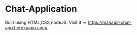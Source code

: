 # Chat-Application
Built using HTML,CSS,nodeJS.
Visit it => https://mahabir-chat-app.herokuapp.com/
